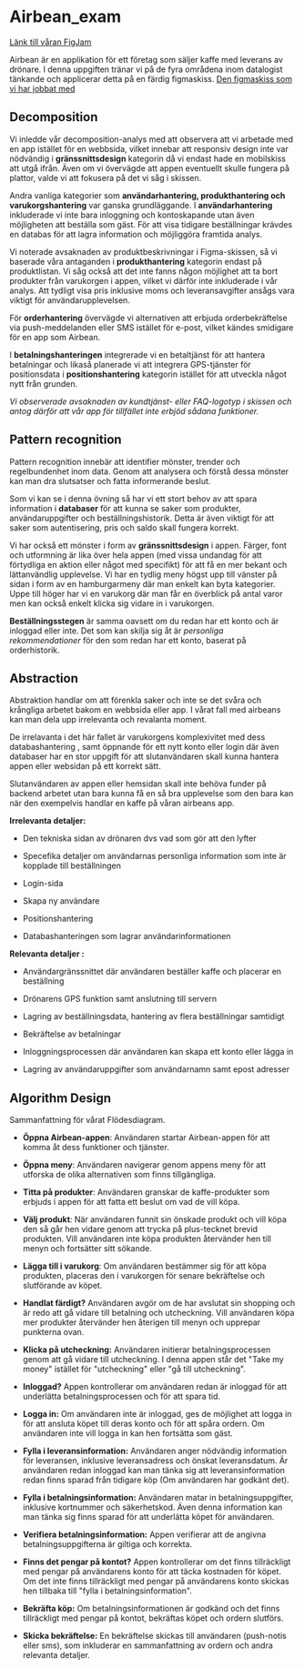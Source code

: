 # Airbean_exam

[Länk till våran FigJam](https://www.figma.com/file/bdfK8SdzPotc6DDfbonobH/Airbeans-Silver-Zebras?type=whiteboard&node-id=0%3A1&t=AYfwExfEYXoPQf6b-1)

Airbean är en applikation för ett företag som säljer kaffe med leverans av drönare. 
I denna uppgiften tränar vi på de fyra områdena inom datalogist tänkande och applicerar detta på en färdig figmaskiss. 
[Den figmaskiss som vi har jobbat med](https://www.figma.com/file/ONcO3UQRPBLQsZc3FkysMt/AirBean-v.1.1---with-profile?type=design&node-id=0-1&mode=design)

## Decomposition 

Vi inledde vår decomposition-analys med att observera att vi arbetade med en app istället för en webbsida, vilket innebar att responsiv design inte var nödvändig i **gränssnittsdesign** kategorin då vi endast hade en mobilskiss att utgå ifrån. Även om vi övervägde att appen eventuellt skulle fungera på plattor, valde vi att fokusera på det vi såg i skissen.

Andra vanliga kategorier som **användarhantering, produkthantering och varukorgshantering** var ganska grundläggande. I **användarhantering** inkluderade vi inte bara inloggning och kontoskapande utan även möjligheten att beställa som gäst. För att visa tidigare beställningar krävdes en databas för att lagra information och möjliggöra framtida analys.

Vi noterade avsaknaden av produktbeskrivningar i Figma-skissen, så vi baserade våra antaganden i **produkthantering** kategorin endast på produktlistan. Vi såg också att det inte fanns någon möjlighet att ta bort produkter från varukorgen i appen, vilket vi därför inte inkluderade i vår analys. Att tydligt visa pris inklusive moms och leveransavgifter ansågs vara viktigt för användarupplevelsen.

För **orderhantering** övervägde vi alternativen att erbjuda orderbekräftelse via push-meddelanden eller SMS istället för e-post, vilket kändes smidigare för en app som Airbean.

I **betalningshanteringen** integrerade vi en betaltjänst för att hantera betalningar och likaså planerade vi att integrera GPS-tjänster för positionsdata i **positionshantering** kategorin istället för att utveckla något nytt från grunden.

*Vi observerade avsaknaden av kundtjänst- eller FAQ-logotyp i skissen och antog därför att vår app för tillfället inte erbjöd sådana funktioner.*

## Pattern recognition 

Pattern recognition innebär att identifier mönster, trender och regelbundenhet inom data. Genom att analysera och förstå dessa mönster kan man dra slutsatser och fatta informerande beslut. 

Som vi kan se i denna övning så har vi ett stort behov av att spara information i **databaser** för att kunna se saker som produkter, användaruppgifter och beställningshistorik. 
Detta är även viktigt för att saker som autentisering, pris och saldo skall fungera korrekt. 

Vi har också ett mönster i form av **gränssnittsdesign** i appen. 
Färger, font och utformning är lika över hela appen (med vissa undandag för att förtydliga en aktion eller något med specifikt) för att få en mer bekant och lättanvändlig upplevelse.
Vi har en tydlig meny högst upp till vänster på sidan i form av en hamburgarmeny där man enkelt kan byta kategorier. Uppe till höger har vi en varukorg där man får en överblick på antal varor men kan också enkelt klicka sig vidare in i varukorgen.


**Beställningsstegen** är samma oavsett om du redan har ett konto och är inloggad eller inte. Det som kan skilja sig åt är *personliga rekommendationer* för den som redan har ett konto, baserat på orderhistorik. 

## Abstraction 
Abstraktion handlar om att förenkla saker och inte se det svåra och krångliga arbetet bakom en webbsida eller app.
I vårat fall med airbeans kan man dela upp irrelevanta och revalanta moment.

De irrelavanta i det här fallet är varukorgens komplexivitet med dess databashantering , samt öppnande för ett nytt konto eller login där även databaser har en stor uppgift för att slutanvändaren  skall kunna hantera appen eller websidan på ett korrekt sätt.

Slutanvändaren av appen eller hemsidan skall inte behöva funder på backend arbetet utan bara kunna få en så bra upplevelse som den bara kan när den exempelvis handlar en kaffe på våran airbeans app.

**Irrelevanta detaljer:**

- Den tekniska sidan av drönaren dvs vad som gör att den lyfter

- Specefika detaljer om användarnas personliga information som inte är kopplade till beställningen

- Login-sida

- Skapa ny användare

- Positionshantering

- Databashanteringen som lagrar användarinformationen

**Relevanta detaljer :**

- Användargränssnittet där användaren beställer kaffe och placerar en beställning

- Drönarens GPS funktion samt anslutning till servern

- Lagring av beställningsdata, hantering av flera beställningar samtidigt

- Bekräftelse av betalningar

- Inloggningsprocessen där användaren kan skapa ett konto eller lägga in

- Lagring av användaruppgifter som användarnamn samt epost adresser



## Algorithm Design 

Sammanfattning för vårat Flödesdiagram. 

- **Öppna Airbean-appen**:
Användaren startar Airbean-appen för att komma åt dess funktioner och tjänster.

- **Öppna meny**:
Användaren navigerar genom appens meny för att utforska de olika alternativen som finns tillgängliga.

- **Titta på produkter**:
Användaren granskar de kaffe-produkter som erbjuds i appen för att fatta ett beslut om vad de vill köpa.

- **Välj produkt**:
När användaren funnit sin önskade produkt och vill köpa den så går hen vidare genom att trycka på plus-tecknet brevid produkten. Vill användaren inte köpa produkten återvänder hen till menyn och fortsätter sitt sökande.

- **Lägga till i varukorg**:
Om användaren bestämmer sig för att köpa produkten, placeras den i varukorgen för senare bekräftelse och slutförande av köpet.

- **Handlat färdigt?**
Användaren avgör om de har avslutat sin shopping och är redo att gå vidare till betalning och utcheckning. Vill användaren köpa mer produkter återvänder hen återigen till menyn och upprepar punkterna ovan.

- **Klicka på utcheckning:**
Användaren initierar betalningsprocessen genom att gå vidare till utcheckning. I denna appen står det "Take my money" istället för "utcheckning" eller "gå till utcheckning". 

- **Inloggad?**
Appen kontrollerar om användaren redan är inloggad för att underlätta betalningsprocessen och för att spara tid.

- **Logga in:**
Om användaren inte är inloggad, ges de möjlighet att logga in för att ansluta köpet till deras konto och för att spåra ordern. Om användaren inte vill logga in kan hen fortsätta som gäst.

- **Fylla i leveransinformation:**
Användaren anger nödvändig information för leveransen, inklusive leveransadress och önskat leveransdatum. Är användaren redan inloggad kan man tänka sig att leveransinformation redan finns sparad från tidigare köp (Om användaren har godkänt det).

- **Fylla i betalningsinformation:**
Användaren matar in betalningsuppgifter, inklusive kortnummer och säkerhetskod. Även denna information kan man tänka sig finns sparad för att underlätta köpet för användaren.

- **Verifiera betalningsinformation:**
Appen verifierar att de angivna betalningsuppgifterna är giltiga och korrekta.

- **Finns det pengar på kontot?**
Appen kontrollerar om det finns tillräckligt med pengar på användarens konto för att täcka kostnaden för köpet.  Om det inte finns tillräckligt med pengar på användarens konto skickas hen tillbaka till "fylla i betalningsinformation". 

- **Bekräfta köp:**
Om betalningsinformationen är godkänd och det finns tillräckligt med pengar på kontot, bekräftas köpet och ordern slutförs.

- **Skicka bekräftelse:**
En bekräftelse skickas till användaren (push-notis eller sms), som inkluderar en sammanfattning av ordern och andra relevanta detaljer.

